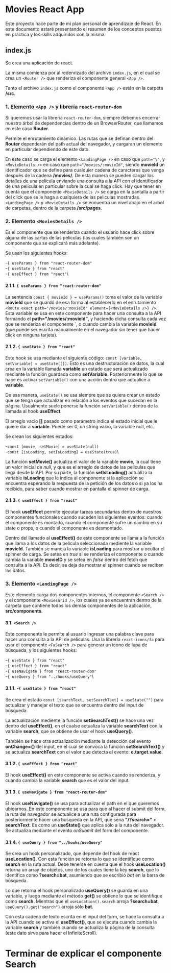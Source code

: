 # Movies React App

Este proyecto hace parte de mi plan personal de aprendizaje de React. En este documento estaré presentando el resumen de los conceptos puestos en práctica y los skills adquiridos con la misma.

## index.js

Se crea una aplicación de react.

La misma comienza por al redenrizado del archivo `index.js`, en el cual se crea un `<Router />` que renderiza el componente general `<App />`.

Tanto el archivo `index.js` como el componente `<App />` están en la carpeta **/src**.

### 1. Elemento `<App />` y librería `react-router-dom`

Si queremos usar la librería `react-router-dom`, siempre debemos encerrar nuestro árbol de dependencias dentro de un BrowserRouter, que llamamos en este caso **Router**. 

Permite el enrutamiento dinámico. Las rutas que se definan dentro del **Router** dependerán del path actual del navegador, y cargaran un elemento en particular dependiendo de este dato.

En este caso se carga el elemento `<LandingPage />` en caso que `path="\"`, y `<MovieDetails />` en caso que `path="/movies/:movieId"`, siendo **movieId** un identificador que se define para cualquier cadena de caracteres que venga después de la cadena **/movies/**. De esta manera se pueden cargar los detalles de una película enviando una consulta a la API con el identificador de una pelicula en particular sobre la cual se haga click. Hay que tener en cuenta que el componente `<MovieDetails />` se carga en la pantalla a partir del click que se le haga a cualquiera de las peliculas mostradas. `<LandingPage />` y `<MovieDetails />` se encuentra un nivel abajo en el arbol de carpetas, dentro de la carpeta **/src/pages**.

### 2. Elemento `<MoviesDetails />`

Es el componente que se renderiza cuando el usuario hace click sobre alguna de las cartas de las peliculas (las cuales también son un componente que se explicará más adelante). 

Se usan los siguientes hooks:

-`{ useParams } from "react-router-dom"`\
-`{ useState } from "react"`\
-`{ useEffect } from "react"`\

#### 2.1.1. `{ useParams } from "react-router-dom"`

La sentencia `const { movieId } = useParams()` toma el valor de la variable **movieId** que se guardó de esa forma al establecerlo en el enrutamiento `<Route exact path="/movies/:movieId" element={<MovieDetails />} />`. Esta variable se usa en este componente para hacer una consulta a la API formando el **path="/movies/:movieId"**, y haciendo dicha consulta cada vez que se renderiza el componente `<MoviesDetails />, o cuando cambia la variable **movieId** (que puede ser escrita manualmente en el navegador sin tener que hacer click en ninguna tarjeta).

#### 2.1.2. `{ useState } from "react"`

Este hook se usa mediante el siguiente código: `const [variable, setVariable] = useState([])`. Esto es una destructuración de datos, la cual crea en la variable llamada **variable** un estado que será actualizado mediante la función guardada como **setVariable**. Posteriormente lo que se hace es activar `setVariable()` con una acción dentro que actualice a **variable**. 

De esa manera, `useState()` se usa siempre que se quiera crear un estado que se tenga que actualizar en relación a los eventos que sucedan en la página. Usualmente suele ponerse la función `setVariable()` dentro de la llamada al hook **useEffect**.

El arreglo vacío **[]** pasado como parámetro indica el estado inicial que le quiere dar a **variable**. Puede ser 0, un string vacío, la variable null, etc.

Se crean los siguientes estados:

-`const [movie, setMovie] = useState(null)`\
-`const [isLoading, setIsLoading] = useState(true)`\

La función **setMovie()** actualiza el valor de la variable **movie**, la cual tiene un valor inicial de *null*, y que es el arreglo de datos de las peliculas que llega desde la API. Por su parte, la función **setIsLoading()** actualiza la variable **isLoading** que le indica al componente si la aplicación se encuentra esperando la respuesta de la petición de los datos o si ya los ha recibido, para saber cuando mostrar en pantalla el spinner de carga.

#### 2.1.3. `{ useEffect } from "react"`

El hook **useEffect** permite ejecutar tareas secundarias dentro de nuestros componentes funcionales cuando suceden los siguientes eventos: cuando el componente es montado, cuando el componente sufre un cambio en su state o props, o cuando el componente es desmontado.

Dentro del llamado al **useEffect()** de este componente se llama a la función que llama a los datos de la pelicula seleccionada mediente la variable **movieId**. También se maneja la variable **isLoading** para mostrar u ocultar el spinner de carga. Se setea en *true* si se renderiza el componente o cuando cambia la variable **movieID** y se setea en *false* dentro del fetch que consulta a la API. Es decir, se deja de mostrar el spinner cuando se reciben los datos.

### 3. Elemento `<LandingPage />`

Este elemento carga dos componentes internos, el componente `<Search />` y el componente `<MoviesGrid />`, los cuales ya se encuentran dentro de la carpeta que contiene todos los demás componentes de la aplicación, **src/components**.

#### 3.1. `<Search />`

Este componente le permite al usuario ingresar una palabra clave para hacer una consulta a la API de peliculas. Usa la librería `react-icons/fa` para usar el componente `<FaSearch />` para generar un ícono de lupa de búsqueda, y los siguientes hooks:

-`{ useState } from "react"`\
-`{ useEffect } from "react"`\
-`{ useNavigate } from "react-router-dom"`\
-`{ useQuery } from "../hooks/useQuery"`\

#### 3.1.1. -`{ useState } from "react"`

Se crea el estado `const [searchText, setSearchText] = useState("")` para actualizar y manejar el texto que se encuentra dentro del input de búsqueda.

La actualización mediente la función **setSearchText()** se hace una vez dentro del **useEffect()**, en el cualse actualiza la variable **searchText** con la variable **search**, que se obtiene de usar el hook **useQuery()**.

También se hace otra actualización mediante la detección del evento **onChange={}** del input, en el cual se convoca la función **setSearchText()** y se actualiza **searchText** con el valor que detecta el evento: **e.target.value**.

#### 3.1.2. `{ useEffect } from "react"`

El hook **useEffect()** en este componente se activa cuando se renderiza, y cuando cambia la variable **search** que es el valor del input. 

#### 3.1.3. `{ useNavigate } from "react-router-dom"`

El hook **useNavigate()** se usa para actualizar el path en el que queremos ubicarnos. En este componente se usa para que al hacer el submit del form, la ruta del navegador se actualice a una ruta configurada para posteriormente hacer una búsqueda en la API, que sería **"/?search=" + searchText**. Es como un **useState()** que aplica sólo a la ruta del navegador. Se actualiza mediante el evento *onSubmit* del form del componente.

#### 3.1.4. `{ useQuery } from "../hooks/useQuery"`

Se crea un hook personalizado, que depende del hook de react **useLocation()**. Con esta función se retorna lo que se identifique como **search** en la ruta actual. Debe tenerse en cuenta que el hook **useLocation()** retorna un array de objetos, uno de los cuales tiene la key **search**, que lo identifica como **?search=bat**, asumiendo que se escribió *bat* en la barra de búsqueda.

Lo que retorna el hook personalizado **useQuery()** se guarda en una variable, y luego mediante el método **get()** se obtiene lo que se identifique como **search**. Mientras que el `useLocation().search` arroja **?search=bat**, `useQuery().get("search")` arroja sólo **bat**.

Con esta cadena de texto escrita en el input del form, se hace la consulta a la API cuando se activa el **useEffect()**, que se ejecuta cuando cambia la variable **search** y también cuando se actualiza la página de la consulta (este dato sirve para hacer el InfiniteScroll).


# Terminar de explicar el componente Search